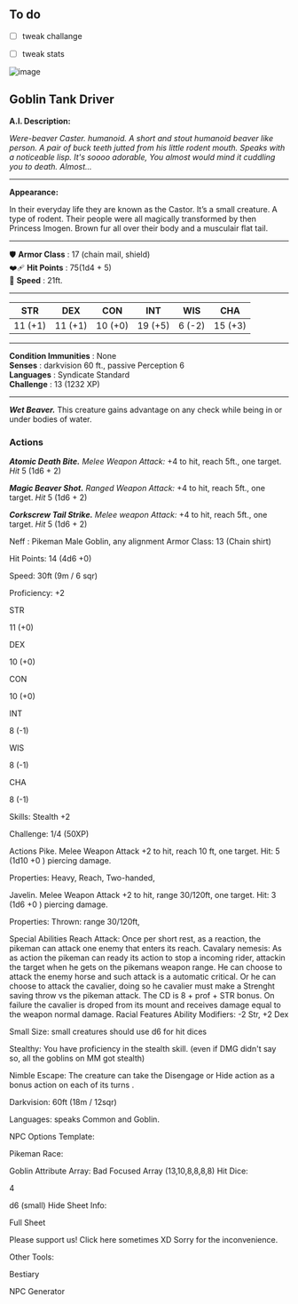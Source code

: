 ## To do
- [ ] tweak challange
- [ ] tweak stats


![image](https://user-images.githubusercontent.com/13347039/191822330-3dc9c092-197c-416f-92dd-30798cea13c6.png)

## Goblin Tank Driver
**A.I. Description:**

_Were-beaver Caster. humanoid.
A short and stout humanoid beaver like person. A pair of buck teeth jutted from his little rodent mouth. Speaks with a noticeable lisp. It's soooo adorable, You almost would mind it cuddling you to death. Almost..._
___
**Appearance:**

In their everyday life they are known as the Castor. It’s a small creature. A type of rodent. Their people were all magically transformed by then Princess Imogen. Brown fur all over their body and a musculair flat tail.
___
🛡️ **Armor Class** : 17 (chain mail, shield)    
❤️‍🩹 **Hit Points**  : 75(1d4 + 5)    
🏃 **Speed**       : 21ft.    
___
|  STR  |  DEX  |  CON  |  INT  |  WIS  |  CHA  |
|:-----:|:-----:|:-----:|:-----:|:-----:|:-----:|
|11 (+1)|11 (+1)|10 (+0)|19 (+5)|6 (-2)|15 (+3)|
___
**Condition Immunities** : None   
**Senses**               : darkvision 60 ft., passive Perception 6   
**Languages**            : Syndicate Standard  
**Challenge**            : 13 (1232 XP)   
___
***Wet Beaver.*** This creature gains advantage on any check while being in or under bodies of water.


### Actions
***Atomic Death Bite.*** *Melee Weapon Attack:* +4 to hit, reach 5ft., one target. *Hit* 5 (1d6 + 2)    

***Magic Beaver Shot.*** *Ranged Weapon Attack:* +4 to hit, reach 5ft., one target. *Hit* 5 (1d6 + 2)    

***Corkscrew Tail Strike.*** *Melee weapon Attack:* +4 to hit, reach 5ft., one target. *Hit* 5 (1d6 + 2)   


	
Neff : Pikeman
Male Goblin, any alignment
Armor Class: 13 (Chain shirt)

Hit Points: 14 (4d6 +0)

Speed: 30ft (9m / 6 sqr)

Proficiency: +2

STR

11 (+0)

DEX

10 (+0)

CON

10 (+0)

INT

8 (-1)

WIS

8 (-1)

CHA

8 (-1)

Skills: Stealth +2

Challenge: 1/4 (50XP) 

Actions
Pike. Melee Weapon Attack +2 to hit, reach 10 ft, one target. Hit: 5 (1d10 +0 ) piercing damage.

Properties: Heavy, Reach, Two-handed,

Javelin. Melee Weapon Attack +2 to hit, range 30/120ft, one target. Hit: 3 (1d6 +0 ) piercing damage.

Properties: Thrown: range 30/120ft,

Special Abilities
Reach Attack: Once per short rest, as a reaction, the pikeman can attack one enemy that enters its reach.
Cavalary nemesis: As as action the pikeman can ready its action to stop a incoming rider, attackin the target when he gets on the pikemans weapon range. He can choose to attack the enemy horse and such attack is a automatic critical. Or he can choose to attack the cavalier, doing so he cavalier must make a Strenght saving throw vs the pikeman attack. The CD is 8 + prof + STR bonus. On failure the cavalier is droped from its mount and receives damage equal to the weapon normal damage.
Racial Features
Ability Modifiers: -2 Str, +2 Dex

Small Size: small creatures should use d6 for hit dices

Stealthy: You have proficiency in the stealth skill. (even if DMG didn't say so, all the goblins on MM got stealth)

Nimble Escape: The creature can take the Disengage or Hide action as a bonus action on each of its turns .

Darkvision: 60ft (18m / 12sqr)

Languages: speaks Common and Goblin.

NPC Options
Template: 

Pikeman
Race: 

Goblin
Attribute Array: 
Bad Focused Array (13,10,8,8,8,8)
Hit Dice: 

4

d6 (small)
Hide Sheet Info: 

Full Sheet



Please support us! Click here sometimes XD
Sorry for the inconvenience.


Other Tools:
 
Bestiary

 
NPC Generator
